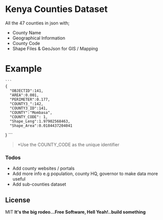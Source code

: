 # Kenya Counties Dataset

All the 47 counties in json with;

  - County Name
  - Geographical Information
  - County Code
  - Shape Files & GeoJson for GIS / Mapping

# Example

    ```
    {
      "OBJECTID":141,
      "AREA":0.001,
      "PERIMETER":0.177,
      "COUNTY3_":142,
      "COUNTY3_ID":141,
      "COUNTY":"Mombasa",
      "COUNTY_CODE": 1,
      "Shape_Leng":1.97902568463,
      "Shape_Area":0.0184437204041
   }
    ```

 
> *Use the COUNTY_CODE as the unique identifier 




### Todos

 - Add county websites / portals
 - Add more info e.g population, county HQ, governor to make data more useful
 - Add sub-counties dataset


License
----
MIT
**It's the big rodeo...Free Software, Hell Yeah!..build something**


